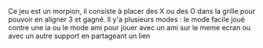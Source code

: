 Ce jeu est un morpion,
il consiste à placer des X ou des O dans la grille
pour pouvoir en aligner 3 et gagné.
Il y'a plusieurs modes : le mode facile joué contre une ia
ou le mode ami pour jouer avec un ami sur le meme ecran
ou avec un autre support en partageant un lien
